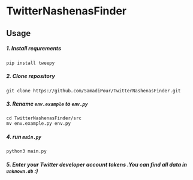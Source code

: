 # TwitterNashenasFinder
## Usage
##### 1. Install requrements
```
pip install tweepy
```
##### 2. Clone repository
```
git clone https://github.com/SamadiPour/TwitterNashenasFinder.git
```
##### 3. Rename ```env.example``` to ```env.py```
```
cd TwitterNashenasFinder/src
mv env.example.py env.py
```
##### 4. run `main.py`
```
python3 main.py
```
##### 5. Enter your **Twitter developer account** tokens .You can find all data in `unknown.db` :) 

